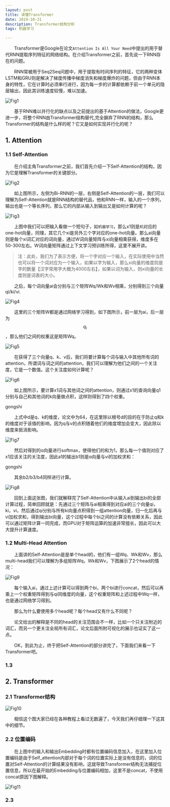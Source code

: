 ```yaml
---
layout: post
title: 读懂Transformer
date: 2019-10-31 
description: Transformer结构分析
tags: 机器学习

---  
```


&emsp;&emsp;Transformer是Google在论文`Attention Is All Your Need`中提出的用于替代RNN提取序列特征的网络结构。在介绍Transformer之前，首先说一下RNN存在的问题。

&emsp;&emsp;RNN常被用于Seq2Seq问题中，用于提取有时间序列的特征，它的两种变体LSTM和GRU则是解决了梯度传播中梯度消失和梯度爆炸的问题，但由于RNN本身的特性，它在计算时必须串行进行，因为每一步的计算都依赖于前一个单元的隐层输出，因此其训练速度较慢，难以加速。

![Fig1 ](/images/paper/transformer-fig1.png)

&emsp;&emsp;基于RNN难以并行化的缺点以及之前提出的基于Attention的做法，Google更进一步，将整个RNN由Transformer结构替代,完全摒弃了RNN的结构，那么Transformer的结构是什么样的呢？它又是如何实现并行化的呢？


## 1. Attention

### 1.1 Self-Attention

&emsp;&emsp;在介绍主角Transformer之前，我们首先介绍一下Self-Attention的结构，因为它是理解Transformer的关键部分。

![Fig2 ](/images/paper/transformer-fig2.png)

&emsp;&emsp;如上图所示，左侧为Bi-RNN的一层，右侧是Self-Attention的一层，我们可以理解为Self-Attention就是RNN结构的替代品，他和RNN一样，输入的一个序列，输出也是一个等长序列，那么它的内部从输入到输出又是如何计算的呢？

![Fig3 ](/images/paper/transformer-fig3.png)

&emsp;&emsp;上图中我们可以把输入看做一个短句子，如`机器学习`，那么x1则是`机`对应的one-hot向量，同理，其它几个xi是另外三个字对应的one-hot向量。那么ai向量则是每个xi词汇对应的词向量，通过W词向量矩阵与xi向量相乘获得，维度多在50-300左右。W词向量矩阵通过上下文学习预训练所得，这里不展开讲。

> 注：此处，我们为了表示方便，将一个字对应一个输入，在实际使用中当然也可以将一个词对应为一个输入，如果以字为输入，那么xi向量的维度则是字的数量【汉字常用字大概为4000左右】，如果以词为输入，则xi向量的长度则是词表的大小。

&emsp;&emsp;之后，每个词向量ai会分别与三个矩阵Wq/Wk和Wv相乘，分别得到三个向量qi/ki/vi.

![Fig4 ](/images/paper/transformer-fig4.png)

&emsp;&emsp;这里的三个矩阵W都是通过网络学习得到，如下图所示，前一层为ai，后一层为$$q_i$$，那么他们之间的权重这是矩阵Wq。

![Fig5 ](/images/paper/transformer-fig5.png)

&emsp;&emsp;在获得了三个向量q、k、v后，我们将要计算每个词与输入中其他所有词的attention，所谓词与词之间的attention，我们可以理解为他们之间的一个关注度，它是一个数值。这个关注度如何计算呢？

![Fig6 ](/images/paper/transformer-fig6.png)

&emsp;&emsp;如上图所示，要计算x1词与其他词之间的attention，则通过x1的查询向量q1分别与自己和其他词的k向量做点积，这样则得到了四个权重。

gongshi

&emsp;&emsp;上式中d是q、k的维度，论文中为64，在这里除以根号d的目的在于防止q和k的维度对于该值的影响，因为q与v的点积随着他们的维度增加会变大，因此除以维度来抵消影响。

![Fig7 ](/images/paper/transformer-fig7.png)

&emsp;&emsp;然后对得到的α向量进行softmax，使得他们的和为1，那么每一个值则对应了x1应该关注的关注度，因此a1的输出b1则是α向量与vi的加权求和：

gongshi

&emsp;&emsp;其余b2/b3/b4同样进行计算。

![Fig8 ](/images/paper/transformer-fig8.png)

&emsp;&emsp;回到上面这张图，我们就解释完了Self-Attention中从输入ai到输出bi的全部计算过程，简单回顾就是：先通过三个矩阵与ai相乘得到对应ai的三个向量qi，ki，vi，然后通过qi分别与所有ki向量点积得到一组attention向量，归一化后再与vi加权求和，得到输出bi向量，这个过程中每个bi之间的计算没有依赖关系，因此可以通过矩阵计算一同完成，而GPU对于矩阵运算的加速非常擅长，因此可以大大提升计算速度。

### 1.2 Multi-Head Attention

&emsp;&emsp;上面讲的Self-Attention是是单个head的，他们有一组Wq、Wk和Wv，那么multi-head我们可以理解为多组矩阵Wq，Wk和Wv，下图展示了2个head的情况：

![Fig9 ](/images/paper/transformer-fig9.png)

&emsp;&emsp;每个输入ai，通过上述计算可以得到两个bi，两个bi进行concat，然后可以再乘上一个权重矩阵得到与qi同维度的向量，这个权重矩阵和上述过程中Wq一样，也是通过网络学习得到。

&emsp;&emsp;那么为什么要使用多个head呢？每个head又有什么不同呢？

&emsp;&emsp;论文给出的解释是不同的head的关注范围会不一样，比如一个只关注附近的词汇，而另一个更关注全局所有词汇，论文后面所附可视化的展示也证实了这一点。

&emsp;&emsp;OK，到此为止，终于把Self-Attention的部分讲完了，下面我们来看一下Transformer吧。

### 1.3 

## 2. Transformer

### 2.1 Transformer结构

![Fig10 ](/images/paper/transformer-fig10.jpg)

&emsp;&emsp;相信这个图大家已经在各种教程上看过无数遍了，今天我们再仔细理一下这其中的细节。

### 2.2 位置编码

&emsp;&emsp;在上图中的输入和输出Embedding时都有位置编码信息加入，在这里加入位置编码是由于Self_attention内部对于每个词的位置实际上是没有信息的，词的位置对Self-Attention的计算结果没有影响，这就导致Transformer结构无法捕捉位置信息，所以在最开始的Embedding与位置编码相加，这里不是concat，不使用concat原因下图解释。

![Fig11 ](/images/paper/transformer-fig11.png)

### 2.3 